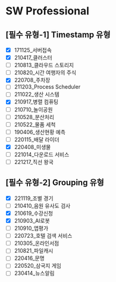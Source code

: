 # SW Professional

## [필수 유형-1] Timestamp 유형

- [x] 171125_서버접속
- [x] 210417_클러스터
- [ ] 210813_클라우드 스토리지
- [ ] 210820_시간 여행자의 주식
- [x] 220708_주차장
- [ ] 211203_Process Scheduler
- [ ] 211022_생산 시스템
- [x] 210917_병렬 컴퓨팅
- [ ] 210710_놀이공원
- [ ] 210528_분산처리
- [ ] 210522_물품 세척
- [ ] 190406_생산현황 예측
- [ ] 220115_배달 라이더
- [x] 220408_미생물
- [ ] 221014_다운로드 서비스
- [ ] 221217_직선 왕국

## [필수 유형-2] Grouping 유형

- [x] 221119_조별 경기
- [ ] 210410_음원 유사도 검사
- [x] 210619_수강신청
- [x] 210903_AI로봇
- [ ] 210910_앱평가
- [ ] 220723_호텔 검색 서비스
- [ ] 210305_온라인서점
- [ ] 210821_파일캐시
- [ ] 220416_문명
- [ ] 220520_삼국지 게임
- [ ] 230414_뉴스알림
